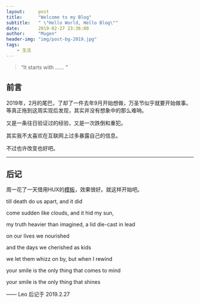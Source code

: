 ```yaml
---
layout:     post
title:      "Welcome to my Blog"
subtitle:   " \"Hello World, Hello Blog\""
date:       2019-02-27 23:36:00
author:     "Mugen"
header-img: "img/post-bg-2019.jpg"
tags:
    - 生活
---
```


> “It starts with …… ”


## 前言

2019年，2月的尾巴，了却了一件去年9月开始想做，万圣节似乎就要开始做事。等真正拖到这周实现后发现，其实并没有想象中的那么难呐。

又是一条往日验证过的经验，又是一次跌倒和重犯。

其实我不太喜欢在互联网上过多暴露自己的信息。

不过也许改变也好吧。

---

## 后记

周一花了一天借用HUX的[模板](https://huangxuan.me/)，效果很好。就这样开始吧。

till death do us apart, and it did

come sudden like clouds, and it hid my sun,

my truth heavier than imagined, a lid die-cast in lead

on our lives we nourished

and the days we cherished as kids

we let them whizz on by, but when I rewind

your smile is the only thing that comes to mind

your smile is the only thing that shines


—— Leo 后记于 2019.2.27
